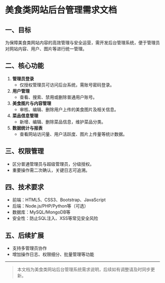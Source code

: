# 美食类网站后台管理需求文档

## 一、目标

为保障美食类网站内容的高效管理与安全运营，需开发后台管理系统，便于管理员对网站内容、用户、图片等进行统一管理。

## 二、核心功能

1. **管理员登录**
   - 仅授权管理员可访问后台系统，需账号密码登录。
2. **用户管理**
   - 查看、搜索、禁用或删除普通用户账号。
3. **美食图片与内容管理**
   - 审核、编辑、删除用户上传的美食图片及相关信息。
4. **菜品信息管理**
   - 新增、编辑、删除菜品信息，维护菜品分类。
5. **数据统计与报表**
   - 查看网站访问量、用户活跃度、图片上传量等统计数据。

## 三、权限管理

- 区分普通管理员与超级管理员，分级授权。
- 重要操作需二次确认，关键日志可追溯。

## 四、技术要求

- 前端：HTML5、CSS3、Bootstrap、JavaScript
- 后端：Node.js/PHP/Python等（可选）
- 数据库：MySQL/MongoDB等
- 安全性：防止SQL注入、XSS等常见安全风险

## 五、后续扩展

- 支持多管理员协作
- 增加操作日志、权限细分、批量管理等功能

---

> 本文档为美食类网站后台管理系统需求说明，后续如有调整请及时同步更新。 